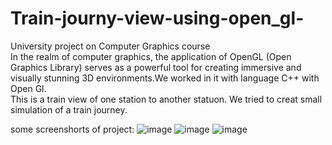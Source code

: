 # Train-journy-view-using-open_gl-
University project on Computer Graphics course <br>
In the realm of computer graphics, the application of OpenGL (Open Graphics Library) serves as a powerful tool for creating immersive and visually stunning 3D environments.We worked in it with language C++ with Open Gl.<br>
This is a train view of one station to another statuon. We tried to creat small simulation of a train journey.

some screenshorts of project:
![image](https://github.com/shishir786/Train-journy-view-using-open_gl-/assets/112066110/fdc0205f-678b-4751-89e6-afc926ed4a8b)
![image](https://github.com/shishir786/Train-journy-view-using-open_gl-/assets/112066110/b764f1d8-1841-40ec-8cbd-1464abd8cfa1)
![image](https://github.com/shishir786/Train-journy-view-using-open_gl-/assets/112066110/e6a51424-cc7b-4129-8ac8-da5e1538d85e)



